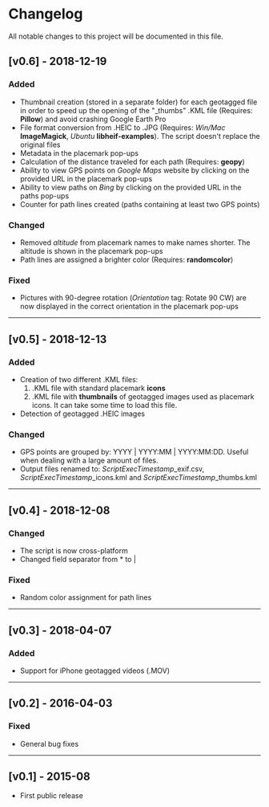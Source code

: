 # Changelog
All notable changes to this project will be documented in this file.

## [v0.6] - 2018-12-19
### Added
- Thumbnail creation (stored in a separate folder) for each geotagged file in order to speed up the opening of the "_thumbs" .KML file (Requires: **Pillow**) and avoid crashing Google Earth Pro
- File format conversion from .HEIC to .JPG (Requires: *Win/Mac* **ImageMagick**, *Ubuntu* **libheif-examples**). The script doesn't replace the original files
- Metadata in the placemark pop-ups
- Calculation of the distance traveled for each path (Requires: **geopy**)
- Ability to view GPS points on *Google Maps* website by clicking on the provided URL in the placemark pop-ups
- Ability to view paths on *Bing* by clicking on the provided URL in the paths pop-ups
- Counter for path lines created (paths containing at least two GPS points)
### Changed
- Removed *altitude* from placemark names to make names shorter. The altitude is shown in the placemark pop-ups
- Path lines are assigned a brighter color (Requires: **randomcolor**)
### Fixed
- Pictures with 90-degree rotation (*Orientation* tag: Rotate 90 CW) are now displayed in the correct orientation in the placemark pop-ups
---
## [v0.5] - 2018-12-13
### Added
- Creation of two different .KML files: 
    1. .KML file with standard placemark **icons**
    2. .KML file with **thumbnails** of geotagged images used as placemark icons. It can take some time to load this file.
- Detection of geotagged .HEIC images

### Changed
- GPS points are grouped by: YYYY | YYYY:MM | YYYY:MM:DD. Useful when dealing with a large amount of files.
- Output files renamed to: *ScriptExecTimestamp*_exif.csv, *ScriptExecTimestamp*_icons.kml and *ScriptExecTimestamp*_thumbs.kml
---
## [v0.4] - 2018-12-08
### Changed
- The script is now cross-platform
- Changed field separator from * to |
### Fixed
- Random color assignment for path lines
---
## [v0.3] - 2018-04-07
### Added
- Support for iPhone geotagged videos (.MOV)
---
## [v0.2] - 2016-04-03
### Fixed
- General bug fixes 
---
## [v0.1] - 2015-08
- First public release
